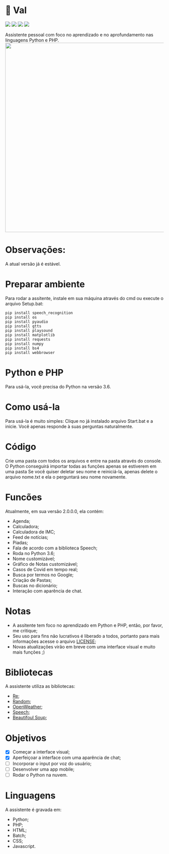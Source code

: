 # 🤖 Val
![](https://img.shields.io/github/license/Val-Assistant/Val-Core)
![](https://img.shields.io/github/contributors/Val-Assistant/Val-Core)
![](https://img.shields.io/github/languages/top/Val-Assistant/Val-Core)
![](https://img.shields.io/github/repo-size/Val-Assistant/Val-Core)

Assistente pessoal com foco no aprendizado e no aprofundamento nas linguagens Python e PHP.
<img class = "img" src="https://github.com/caue-alves/Val-Assistente-Pessoal/blob/master/Front-End/pic/20200805_142610.jpg?raw=true" height=600px width=600px>

# Observações:
A atual versão já é estável.

# Preparar ambiente
Para rodar a assitente, instale em sua máquina através do cmd ou execute o arquivo Setup.bat:
```
pip install speech_recognition
pip install os
pip install pyaudio
pip install gtts
pip install playsound
pip install matplotlib
pip install requests
pip install numpy
pip install bs4
pip install webbrowser
```
# Python e PHP
Para usá-la, você precisa do Python na versão 3.6.

# Como usá-la
Para usá-la é muito simples: Clique no já instalado arquivo Start.bat e a inicie. Você apenas responde à suas perguntas naturalmente.

# Código
Crie uma pasta com todos os arquivos e entre na pasta através do console. O Python conseguirá importar todas as funções apenas se estiverem em uma pasta
Se você quiser deletar seu nome e reiniciá-la, apenas delete o arquivo nome.txt e ela o perguntará seu nome novamente.

# Funcões
Atualmente, em sua versão 2.0.0.0, ela contém:
- Agenda;
- Calculadora;
- Calculadora de IMC;
- Feed de notícias;
- Piadas;
- Fala de acordo com a biblioteca Speech;
- Roda no Python 3.6;
- Nome customizável; 
- Gráfico de Notas customizável;
- Casos de Covid em tempo real;
- Busca por termos no Google;
- Criação de Pastas;
- Buscas no dicionário;
- Interação com aparência de chat.

# Notas
- A assitente tem foco no aprendizado em Python e PHP, então, por favor, me critique;
- Seu uso para fins não lucrativos é liberado a todos, portanto para mais informações acesse o arquivo [LICENSE](https://github.com/caue-alves/Assitente-Pessoal/blob/master/LICENSE.md);
- Novas atualizações virão em breve com uma interface visual e muito mais funções ;)

# Bibliotecas
A assistente utiliza as bibliotecas:
- [Re](https://docs.python.org/3.6/library/re.html);
- [Random](https://docs.python.org/3.6/library/random.html?highlight=random#module-random);
- [OpenWeather](https://openweathermap.org/guide);
- [Speech](https://github.com/Uberi/speech_recognition/tree/master/examples);
- [Beautifoul Soup](https://www.crummy.com/software/BeautifulSoup/bs4/doc/);

# Objetivos
- [x] Começar a interface visual;
- [x] Aperfeiçoar a interface com uma aparência de chat;
- [ ] Incorporar o input por voz do usuário;
- [ ] Desenvolver uma app mobile;
- [ ] Rodar o Python na nuvem.

# Linguagens
A assistente é gravada em:
- Python;
- PHP;
- HTML;
- Batch;
- CSS;
- Javascript.
